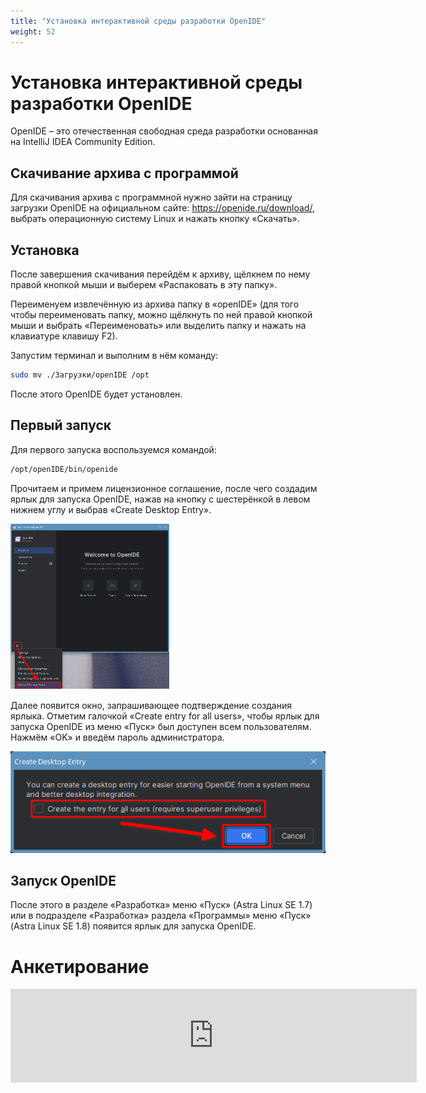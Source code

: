 ```yaml
---
title: "Установка интерактивной среды разработки OpenIDE"
weight: 52
---
```


# Установка интерактивной среды разработки OpenIDE

OpenIDE – это отечественная свободная среда разработки основанная
на IntelliJ IDEA Community Edition. 

## Скачивание архива с программой

Для скачивания архива с программной нужно зайти на страницу загрузки OpenIDE на официальном сайте: https://openide.ru/download/, выбрать операционную систему Linux и нажать кнопку «Скачать».

## Установка

После завершения скачивания перейдём к архиву, щёлкнем по нему правой кнопкой мыши и выберем «Распаковать в эту папку».

Переименуем извлечённую из архива папку в «openIDE» (для того чтобы переименовать папку, можно щёлкнуть по ней правой кнопкой мыши и выбрать «Переименовать» или выделить папку и нажать на клавиатуре клавишу F2).

Запустим терминал и выполним в нём команду:

```bash
sudo mv ./Загрузки/openIDE /opt
```

После этого OpenIDE будет установлен.

## Первый запуск

Для первого запуска воспользуемся командой:

```bash
/opt/openIDE/bin/openide
```

Прочитаем и примем лицензионное соглашение, после чего создадим ярлык для запуска OpenIDE, нажав на кнопку с шестерёнкой в левом нижнем углу и выбрав «Create Desktop Entry».

![Создать ярлык на рабочем столе](images/01-create-desktop-entry.png)

Далее появится окно, запрашивающее подтверждение создания ярлыка. Отметим галочкой «Create entry for all users», чтобы ярлык для запуска OpenIDE из меню «Пуск» был доступен всем пользователям. Нажмём «OK» и введём пароль администратора.

![Для всех пользователей](images/02-for-all-users.png)

## Запуск OpenIDE

После этого в разделе «Разработка» меню «Пуск» (Astra Linux SE 1.7) или в подразделе «Разработка» раздела «Программы» меню «Пуск» (Astra Linux SE 1.8) появится ярлык для запуска OpenIDE.

# Анкетирование

<script src="https://forms.yandex.ru/_static/embed.js"></script><iframe src="https://forms.yandex.ru/u/6852af3d02848f6799b0ed19?iframe=1" frameborder="0" name="ya-form-6852af3d02848f6799b0ed19" width="650"></iframe>
